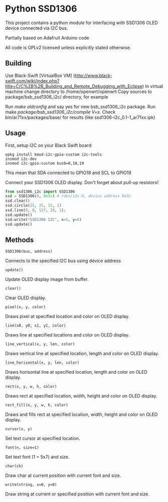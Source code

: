 Python SSD1306
==============

This project contains a python module for interfacing with SSD1306 OLED device connected via I2C bus.

Partially based on Adafruit Arduino code

All code is GPLv2 licensed unless explicitly stated otherwise.

Building
--------

Use Black-Swift [VirtualBox VM] (http://www.black-swift.com/wiki/index.php?title=C/C%2B%2B_Building_and_Remote_Debugging_with_Eclipse)
In virtual machine change directory to /home/openwrt/openwrt
Copy sources to package/bsb_ssd1306_i2c/ directory, for example

Run *make oldconfig* and say yes for new bsb_ssd1306_i2c package.
Run make *package/bsb_ssd1306_i2c/compile V=s*.
Check bin/ar71xx/packages/base/ for results (like ssd1306-i2c_0.1-1_ar71xx.ipk)

Usage
-----

First, setup I2C on your Black Swift board:

```
opkg install kmod-i2c-gpio-custom i2c-tools
insmod i2c-dev
insmod i2c-gpio-custom bus0=0,18,19
```

This mean that SDA connected to GPIO18 and SCL to GPIO19

Connect your SSD1306 OLED display. Don't forget about pull-up resistors!

```python
from ssd1306_i2c import SSD1306
ssd = SSD1306(0, 0x3c) # /dev/i2c-0, device address 0x3c
ssd.clear()
ssd.circle(25, 25, 15, 1)
ssd.line(0, 0, 127, 20, 1);
ssd.update()
ssd.write("SSD1306 I2C", x=5, y=6)
ssd.update()
```

Methods
-------

    SSD1306(bus, address)

Connects to the specified I2C bus using device address

    update()

Update OLED display image from buffer.

    clear()

Clear OLED display.

    pixel(x, y, color)

Draws pixel at specified location and color on OLED display.

    line(x0, y0, x1, y1, color)

Draws line at specified locations and color on OLED display.

    line_vertical(x, y, len, color)

Draws vertical line at specified location, length and color on OLED display.

    line_horisontal(x, y, len, color)

Draws horisontal line at specified location, length and color on OLED display.

    rect(x, y, w, h, color)

Draws rect at specified location, width, height and color on OLED display.

    rect_fill(x, y, w, h, color)

Draws and fills rect at specified location, width, height and color on OLED display.

    cursor(x, y)

Set text cursor at specified location.

    font(n, size=1)

Set text font (1 = 5x7) and size.

    char(ch)

Draw char at current position with current font and size.

    write(string, x=0, y=0)

Draw string at current or specified position with current font and size.
